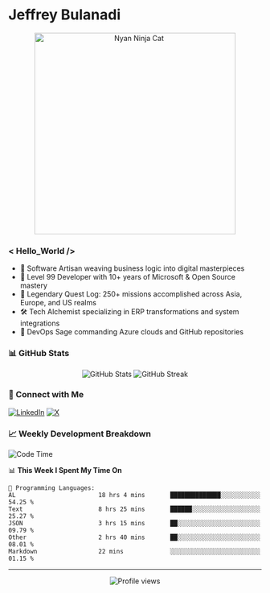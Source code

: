 # Jeffrey Bulanadi

<div align="center">
  <img src="https://www.nyan.cat/cats/nyaninja.gif" alt="Nyan Ninja Cat" width="400"/>
</div>

### < Hello_World />

- 🎨 Software Artisan weaving business logic into digital masterpieces
- 💼 Level 99 Developer with 10+ years of Microsoft & Open Source mastery
- 🏢 Legendary Quest Log: 250+ missions accomplished across Asia, Europe, and US realms
- 🛠️ Tech Alchemist specializing in ERP transformations and system integrations
- 🔄 DevOps Sage commanding Azure clouds and GitHub repositories

### 📊 GitHub Stats

<div align="center">
  <img src="https://github-readme-stats.vercel.app/api?username=jeffreybulanadi&show_icons=true&theme=tokyonight" alt="GitHub Stats" />
  <img src="https://github-readme-streak-stats.herokuapp.com/?user=jeffreybulanadi&theme=tokyonight" alt="GitHub Streak" />
</div>

### 🤝 Connect with Me

[![LinkedIn](https://img.shields.io/badge/LinkedIn-Connect-blue?style=for-the-badge&logo=linkedin)](https://linkedin.com/in/jeffreybulanadi)
[![X](https://img.shields.io/badge/Twitter-Follow-blue?style=for-the-badge&logo=twitter)](https://x.com/JeffreyBulanadi)

### 📈 Weekly Development Breakdown

<!--START_SECTION:waka-->
![Code Time](http://img.shields.io/badge/Code%20Time-228%20hrs%2047%20mins-blue)

📊 **This Week I Spent My Time On** 

```text
💬 Programming Languages: 
AL                       18 hrs 4 mins       ██████████████░░░░░░░░░░░   54.25 % 
Text                     8 hrs 25 mins       ██████░░░░░░░░░░░░░░░░░░░   25.27 % 
JSON                     3 hrs 15 mins       ██░░░░░░░░░░░░░░░░░░░░░░░   09.79 % 
Other                    2 hrs 40 mins       ██░░░░░░░░░░░░░░░░░░░░░░░   08.01 % 
Markdown                 22 mins             ░░░░░░░░░░░░░░░░░░░░░░░░░   01.15 % 
```


<!--END_SECTION:waka-->

---

<div align="center">
  <img src="https://komarev.com/ghpvc/?username=jeffreybulanadi&color=blue&style=flat-square" alt="Profile views" />
</div>
